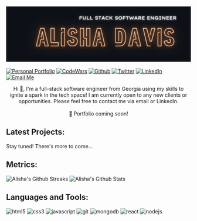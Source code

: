 
<!--intro banner=========-->
<!-- ![Alt Text](picture URL) -->
![Alisha Davis](https://github.com/alishadavis123/readme-assets/blob/b9c021b712b38012884f22f60c52efa04556072b/self-intro-banner1.png "Alisha Davis")

<!--Social Media Links=========-->
<!-- [![Alt Text](picture URL "tooltip-text")](where it links to) -->
[![Personal Portfolio](https://img.shields.io/badge/Personal_Portfolio-black?style=for-the-badge "Portfolio")](https://#)
[![CodeWars](https://img.shields.io/badge/CodeWars-black?style=for-the-badge&logo=codewars "CodeWars")](https://www.codewars.com/users/alisha)
[![Github](https://img.shields.io/badge/Github-black?style=for-the-badge&logo=github "Github")](https://github.com/alishadavis123/)
[![Twitter](https://img.shields.io/badge/@__alishandavis-black?style=for-the-badge&logo=twitter "Twitter")](https://twitter.com/_alishadavis)
[![LinkedIn](https://img.shields.io/badge/Alisha_Davis-black?style=for-the-badge&logo=linkedin "LinkedIn")](https://linkedin.com/in/alishadavis)
[![Email Me](https://img.shields.io/badge/Email_Me-black?style=for-the-badge&logo=minutemailer "Email")](mailto:davisnalisha@gmail.com)

<p align="center">Hi 👋, I'm a full-stack software engineer from Georgia using my skills to ignite a spark in the tech space!  I am currently open to any new clients or opportunities.  Please feel free to contact me via email or LinkedIn. <br><br> 💼 Portfolio coming soon!</p>

<!--Latest Project Showcase=========-->
## Latest Projects:<!--icon img-->

Stay tuned! There's more to come...

<!--Github Streaks=========-->
## Metrics:<!--icon img-->

![Alisha's Github Streaks](https://github-readme-streak-stats.herokuapp.com/?user=alishadavis123&hide_border=true&theme=holi-theme&background=0d1117&ring=d89c73&fire=d89c73 "Github Streaks")
![Alisha's Github Stats](https://github-readme-stats.vercel.app/api?username=alishadavis123&theme=vision-friendly-dark&show_icons=true&bg_color=0d1117&title_color=d89c73&icon_color=60ABEE&line_height=30&hide_title=yes&hide_border=yes&hide=issues,border&count_private=true "Github Stats")

## Languages and Tools:<!--icon img-->

![html5](https://img.shields.io/badge/HTML-black?style=for-the-badge&logo=html5 "htmls")
![css3](https://img.shields.io/badge/CSS-black?style=for-the-badge&logo=css3 "css3")
![javascript](https://img.shields.io/badge/Javascript-black?style=for-the-badge&logo=javascript "javascript")
![git](https://img.shields.io/badge/Git-black?style=for-the-badge&logo=git "git")
![mongodb](https://img.shields.io/badge/MongoDB-black?style=for-the-badge&logo=mongodb "mongodb")
![react](https://img.shields.io/badge/React-black?style=for-the-badge&logo=react "react")
![nodejs](https://img.shields.io/badge/node.js-black?style=for-the-badge&logo=node.js "nodejs")

<!--
<p align="center"> 
 <a href="https://www.w3.org/html/" target="_blank" rel="noreferrer"> <img src="https://github.com/alishadavis123/readme-assets/blob/b9c7a41fce23cc5e312f727e9daecc2e63763a2f/html5-icon.svg" alt="html5" width="50" height="50"/>
 </a> 
 <a href="https://www.w3schools.com/css/" target="_blank" rel="noreferrer"> <img src="https://github.com/alishadavis123/readme-assets/blob/a4c64055636ddef46d4113c2c77c30207f96ad80/css-3-icon.svg" alt="css3" width="50" height="50"/> 
 </a> 
 <a href="https://developer.mozilla.org/en-US/docs/Web/JavaScript" target="_blank" rel="noreferrer"> <img src="https://github.com/alishadavis123/readme-assets/blob/4a533af94de93bbb7ac36b7e6d42b8eeef9cbe63/javascript-icon.svg" alt="javascript" width="50" height="50"/>
 </a>
 <a href="https://git-scm.com/" target="_blank" rel="noreferrer"> <img src="https://github.com/alishadavis123/readme-assets/blob/b92ecbe1ae580b1f1fe2423ba0f9be10f3c678ec/git-icon.svg" alt="git" width="50" height="50"/>
 </a> <br>
 <a href="https://www.mongodb.com/" target="_blank" rel="noreferrer"> <img src="https://github.com/alishadavis123/readme-assets/blob/babb4daf4e0501189e9af4ce049412baeca6337c/mongodb-icon.svg" alt="mongodb" width="50" height="50"/>
 </a>
 <a href="https://reactjs.org/" target="_blank" rel="noreferrer"> <img src="https://github.com/alishadavis123/readme-assets/blob/7f55169989122e0064dfa498d6247ae5d3197cec/react-icon.svg" alt="react" width="50" height="50"/>
 </a> 
 <a href="https://nodejs.org" target="_blank" rel="noreferrer"> <img src="https://github.com/alishadavis123/readme-assets/blob/3ed4125da24132373e98722c000c42de9e8c3053/nodejs-icon.svg" alt="nodejs" width="50" height="50"/>
 </a> 
</p>
-->
